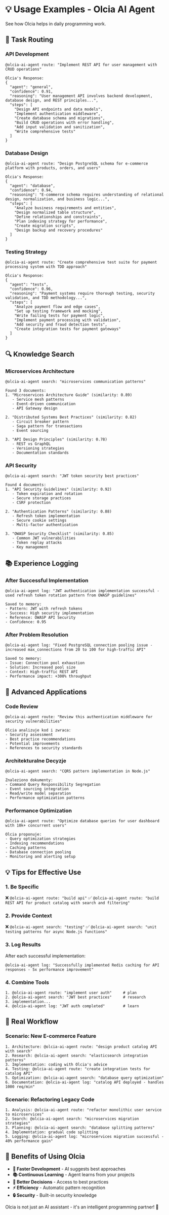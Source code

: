 # 💡 Usage Examples - Olcia AI Agent

See how Olcia helps in daily programming work.

## 🚀 Task Routing

### API Development
```
@olcia-ai-agent route: "Implement REST API for user management with CRUD operations"

Olcia's Response:
{
  "agent": "general",
  "confidence": 0.91,
  "reasoning": "User management API involves backend development, database design, and REST principles...",
  "steps": [
    "Design API endpoints and data models",
    "Implement authentication middleware",
    "Create database schema and migrations",
    "Build CRUD operations with error handling",
    "Add input validation and sanitization",
    "Write comprehensive tests"
  ]
}
```

### Database Design
```
@olcia-ai-agent route: "Design PostgreSQL schema for e-commerce platform with products, orders, and users"

Olcia's Response:
{
  "agent": "database",
  "confidence": 0.94,
  "reasoning": "E-commerce schema requires understanding of relational design, normalization, and business logic...",
  "steps": [
    "Analyze business requirements and entities",
    "Design normalized table structure",
    "Define relationships and constraints",
    "Plan indexing strategy for performance",
    "Create migration scripts",
    "Design backup and recovery procedures"
  ]
}
```

### Testing Strategy
```
@olcia-ai-agent route: "Create comprehensive test suite for payment processing system with TDD approach"

Olcia's Response:
{
  "agent": "tests",
  "confidence": 0.96,
  "reasoning": "Payment systems require thorough testing, security validation, and TDD methodology...",
  "steps": [
    "Analyze payment flow and edge cases",
    "Set up testing framework and mocking",
    "Write failing tests for payment logic",
    "Implement payment processing with validation",
    "Add security and fraud detection tests",
    "Create integration tests for payment gateways"
  ]
}
```

## 🔍 Knowledge Search

### Microservices Architecture
```
@olcia-ai-agent search: "microservices communication patterns"

Found 3 documents:
1. "Microservices Architecture Guide" (similarity: 0.89)
   - Service mesh patterns
   - Event-driven communication
   - API Gateway design

2. "Distributed Systems Best Practices" (similarity: 0.82)
   - Circuit breaker pattern
   - Saga pattern for transactions
   - Event sourcing

3. "API Design Principles" (similarity: 0.78)
   - REST vs GraphQL
   - Versioning strategies
   - Documentation standards
```

### API Security
```
@olcia-ai-agent search: "JWT token security best practices"

Found 4 documents:
1. "API Security Guidelines" (similarity: 0.92)
   - Token expiration and rotation
   - Secure storage practices
   - CSRF protection

2. "Authentication Patterns" (similarity: 0.88)
   - Refresh token implementation
   - Secure cookie settings
   - Multi-factor authentication

3. "OWASP Security Checklist" (similarity: 0.85)
   - Common JWT vulnerabilities
   - Token replay attacks
   - Key management
```

## 📚 Experience Logging

### After Successful Implementation
```
@olcia-ai-agent log: "JWT authentication implementation successful - used refresh token rotation pattern from OWASP guidelines"

Saved to memory:
- Pattern: JWT with refresh tokens
- Success: High security implementation
- Reference: OWASP API Security
- Confidence: 0.95
```

### After Problem Resolution
```
@olcia-ai-agent log: "Fixed PostgreSQL connection pooling issue - increased max_connections from 20 to 100 for high-traffic API"

Saved to memory:
- Issue: Connection pool exhaustion
- Solution: Increased pool size
- Context: High-traffic REST API
- Performance impact: +300% throughput
```

## 🎯 Advanced Applications

### Code Review
```
@olcia-ai-agent route: "Review this authentication middleware for security vulnerabilities"

Olcia analizuje kod i zwraca:
- Security assessment
- Best practice recommendations
- Potential improvements
- References to security standards
```

### Architekturalne Decyzje
```
@olcia-ai-agent search: "CQRS pattern implementation in Node.js"

Znaleziono dokumenty:
- Command Query Responsibility Segregation
- Event sourcing integration
- Read/write model separation
- Performance optimization patterns
```

### Performance Optimization
```
@olcia-ai-agent route: "Optimize database queries for user dashboard with 10k+ concurrent users"

Olcia proponuje:
- Query optimization strategies
- Indexing recommendations
- Caching patterns
- Database connection pooling
- Monitoring and alerting setup
```

## 💡 Tips for Effective Use

### 1. Be Specific
❌ `@olcia-ai-agent route: "build api"`
✅ `@olcia-ai-agent route: "build REST API for product catalog with search and filtering"`

### 2. Provide Context
❌ `@olcia-ai-agent search: "testing"`
✅ `@olcia-ai-agent search: "unit testing patterns for async Node.js functions"`

### 3. Log Results
After each successful implementation:
```
@olcia-ai-agent log: "Successfully implemented Redis caching for API responses - 5x performance improvement"
```

### 4. Combine Tools
```
1. @olcia-ai-agent route: "implement user auth"     # plan
2. @olcia-ai-agent search: "JWT best practices"     # research
3. implementation...
4. @olcia-ai-agent log: "JWT auth completed"        # learn
```

## 🚀 Real Workflow

### Scenario: New E-commerce Feature

```
1. Architecture: @olcia-ai-agent route: "design product catalog API with search"
2. Research: @olcia-ai-agent search: "elasticsearch integration patterns"
3. Implementation: coding with Olcia's advice
4. Testing: @olcia-ai-agent route: "create integration tests for catalog API"
5. Optimization: @olcia-ai-agent search: "database query optimization"
6. Documentation: @olcia-ai-agent log: "catalog API deployed - handles 1000 req/min"
```

### Scenario: Refactoring Legacy Code

```
1. Analysis: @olcia-ai-agent route: "refactor monolithic user service to microservices"
2. Search: @olcia-ai-agent search: "microservices migration strategies"
3. Planning: @olcia-ai-agent search: "database splitting patterns"
4. Implementation: gradual code splitting
5. Logging: @olcia-ai-agent log: "microservices migration successful - 40% performance gain"
```

## 🎉 Benefits of Using Olcia

- **🔄 Faster Development** - AI suggests best approaches
- **📚 Continuous Learning** - Agent learns from your projects
- **🎯 Better Decisions** - Access to best practices
- **⚡ Efficiency** - Automatic pattern recognition
- **🔒 Security** - Built-in security knowledge

Olcia is not just an AI assistant - it's an intelligent programming partner! 🚀
